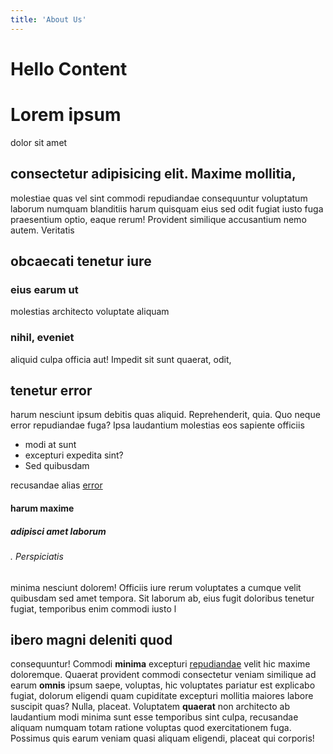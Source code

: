 ```yaml
---
title: 'About Us'
---
```


# Hello Content

# Lorem ipsum 
dolor sit amet
## consectetur adipisicing elit. Maxime mollitia,
molestiae quas vel 
sint commodi repudiandae consequuntur voluptatum laborum
numquam blanditiis harum quisquam eius sed odit fugiat iusto fuga praesentium
optio, eaque rerum! Provident similique accusantium nemo autem. Veritatis
## obcaecati tenetur iure
### eius earum ut 
molestias architecto voluptate aliquam
### nihil, eveniet
aliquid culpa officia aut! Impedit sit sunt quaerat, odit,
## tenetur error
harum nesciunt ipsum debitis quas aliquid. Reprehenderit,
quia. Quo neque error repudiandae fuga? Ipsa laudantium molestias eos 
sapiente officiis

- modi at sunt 
- excepturi expedita sint?
- Sed quibusdam

recusandae alias [error](http://khk "error")

#### harum maxime
##### adipisci amet laborum
###### . Perspiciatis 
minima nesciunt dolorem! Officiis iure rerum voluptates a cumque velit 
quibusdam sed amet tempora. Sit laborum ab, eius fugit doloribus tenetur 
fugiat, temporibus enim commodi iusto l

## ibero magni deleniti quod
consequuntur! Commodi **minima** excepturi [repudiandae](jhylhttp:// "repudiandae") velit hic maxime
doloremque. Quaerat provident commodi consectetur veniam similique ad 
earum **omnis** ipsum saepe, voluptas, hic voluptates pariatur est explicabo 
fugiat, dolorum eligendi quam cupiditate excepturi mollitia maiores labore 
suscipit quas? Nulla, placeat. Voluptatem **quaerat** non architecto ab laudantium
modi minima sunt esse temporibus sint culpa, recusandae aliquam numquam 
totam ratione voluptas quod exercitationem fuga. Possimus quis earum veniam 
quasi aliquam eligendi, placeat qui corporis!